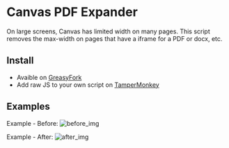 # Canvas PDF Expander
On large screens, Canvas has limited width on many pages. This script removes the max-width on pages that have a iframe for a PDF or docx, etc.

## Install
- Avaible on [GreasyFork](https://greasyfork.org/en/scripts/453185-canvas-pdf-expander)
- Add raw JS to your own script on [TamperMonkey](https://www.tampermonkey.net/)

## Examples
Example - Before:
![before_img](https://cdn.discordapp.com/attachments/942218891952783421/1031272292489105448/unknown.png)

Example - After:
![after_img](https://cdn.discordapp.com/attachments/942218891952783421/1031272784850059364/unknown.png)
